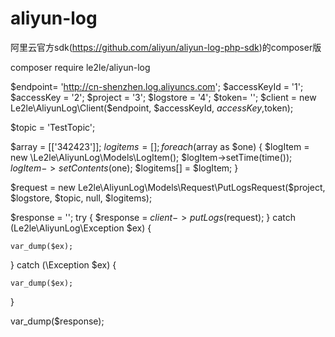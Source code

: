 # aliyun-log

阿里云官方sdk(https://github.com/aliyun/aliyun-log-php-sdk)的composer版

composer require le2le/aliyun-log

$endpoint= 'http://cn-shenzhen.log.aliyuncs.com';
$accessKeyId = '1';
$accessKey = '2';
$project = '3';
$logstore = '4';
$token= '';
$client = new Le2le\AliyunLog\Client($endpoint, $accessKeyId, $accessKey,$token);

$topic = 'TestTopic';

$array = [['342423']];
$logitems = [];
foreach ($array as $one)
{
	$logItem = new \Le2le\AliyunLog\Models\LogItem();
	$logItem->setTime(time());
	$logItem->setContents($one);
	$logitems[] = $logItem;
}

$request = new Le2le\AliyunLog\Models\Request\PutLogsRequest($project, $logstore,
	$topic, null, $logitems);

$response = '';
try {
	$response = $client->putLogs($request);
} catch (Le2le\AliyunLog\Exception $ex) {

	var_dump($ex);
} catch (\Exception $ex) {

	var_dump($ex);
}

var_dump($response);